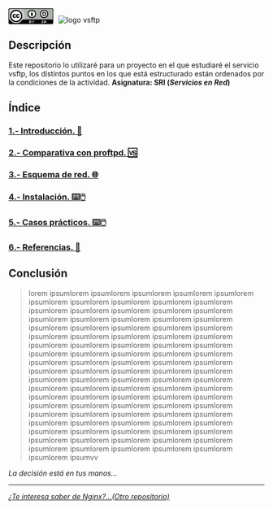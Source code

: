 <img src="./imagenes/MI-LICENCIA88x31.png" style="float: left; margin-right: 10px;" />

![logo vsftp](./imagenes/vsftpLogo.png)
## Descripción
Este repositorio lo utilizaré para un proyecto en el que estudiaré el servicio  vsftp, los distintos puntos en los que está estructurado están ordenados por la condiciones de la actividad. **Asignatura: SRI (*Servicios en Red*)**

## Índice
### [1.- Introducción. 🔎](documentacion/introduccion.md)
### [2.- Comparativa con proftpd. 🆚](documentacion/ComparativaConApache.md)
### [3.- Esquema de red. 🌐](documentacion/EsquemaDeRed.md)
### [4.- Instalación. ⌨️🖱️](documentacion/CasosPracticos.md)
### [5.- Casos prácticos. ⌨️🖱️](documentacion/CasosPracticos.md)
### [6.- Referencias. 👀](documentacion/referencias.md)

## Conclusión
> lorem ipsumlorem ipsumlorem ipsumlorem ipsumlorem ipsumlorem ipsumlorem ipsumlorem ipsumlorem ipsumlorem ipsumlorem ipsumlorem ipsumlorem ipsumlorem ipsumlorem ipsumlorem ipsumlorem ipsumlorem ipsumlorem ipsumlorem ipsumlorem ipsumlorem ipsumlorem ipsumlorem ipsumlorem ipsumlorem ipsumlorem ipsumlorem ipsumlorem ipsumlorem ipsumlorem ipsumlorem ipsumlorem ipsumlorem ipsumlorem ipsumlorem ipsumlorem ipsumlorem ipsumlorem ipsumlorem ipsumlorem ipsumlorem ipsumlorem ipsumlorem ipsumlorem ipsumlorem ipsumlorem ipsumlorem ipsumlorem ipsumlorem ipsumlorem ipsumlorem ipsumlorem ipsumlorem ipsumlorem ipsumlorem ipsumlorem ipsumlorem ipsumlorem ipsumlorem ipsumlorem ipsumlorem ipsumlorem ipsumlorem ipsumlorem ipsumlorem ipsumlorem ipsumlorem ipsumlorem ipsumlorem ipsumlorem ipsumlorem ipsumlorem ipsumlorem ipsumlorem ipsumlorem ipsumlorem ipsumlorem ipsumlorem ipsumlorem ipsumlorem ipsumlorem ipsumlorem ipsumlorem ipsumlorem ipsumlorem ipsumlorem ipsumlorem ipsumlorem ipsumlorem ipsumlorem ipsumlorem ipsumlorem ipsumlorem ipsumlorem ipsumlorem ipsumlorem ipsumvv

*La decisión está en tus manos...*
________________________________________
*[¿Te interesa saber de Nginx?...(Otro repositorio)](https://github.com/FJmonge00/nginx_SRI)*